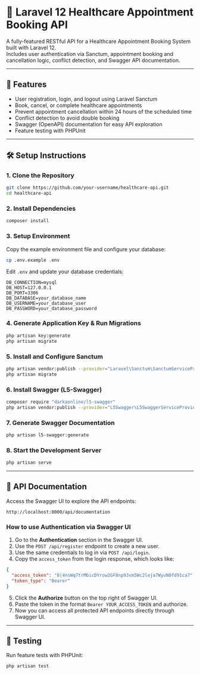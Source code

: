 # 🏥 Laravel 12 Healthcare Appointment Booking API

A fully-featured RESTful API for a Healthcare Appointment Booking System built with Laravel 12.  
Includes user authentication via Sanctum, 
appointment booking and cancellation logic,
conflict detection, 
and Swagger API documentation.

---

## 🚀 Features

- User registration, login, and logout using Laravel Sanctum  
- Book, cancel, or complete healthcare appointments  
- Prevent appointment cancellation within 24 hours of the scheduled time  
- Conflict detection to avoid double booking  
- Swagger (OpenAPI) documentation for easy API exploration  
- Feature testing with PHPUnit  

---

## 🛠️ Setup Instructions

### 1. Clone the Repository

```bash
git clone https://github.com/your-username/healthcare-api.git
cd healthcare-api
```

### 2. Install Dependencies

```bash
composer install
```

### 3. Setup Environment

Copy the example environment file and configure your database:

```bash
cp .env.example .env
```

Edit `.env` and update your database credentials:

```
DB_CONNECTION=mysql
DB_HOST=127.0.0.1
DB_PORT=3306
DB_DATABASE=your_database_name
DB_USERNAME=your_database_user
DB_PASSWORD=your_database_password
```

### 4. Generate Application Key & Run Migrations

```bash
php artisan key:generate
php artisan migrate
```

### 5. Install and Configure Sanctum

```bash
php artisan vendor:publish --provider="Laravel\Sanctum\SanctumServiceProvider"
php artisan migrate
```

### 6. Install Swagger (L5-Swagger)

```bash
composer require "darkaonline/l5-swagger"
php artisan vendor:publish --provider="L5Swagger\L5SwaggerServiceProvider"
```

### 7. Generate Swagger Documentation

```bash
php artisan l5-swagger:generate
```

### 8. Start the Development Server

```bash
php artisan serve
```

---

## 📖 API Documentation

Access the Swagger UI to explore the API endpoints:

```
http://localhost:8000/api/documentation
```

### How to use Authentication via Swagger UI

1. Go to the **Authentication** section in the Swagger UI.  
2. Use the `POST /api/register` endpoint to create a new user.  
3. Use the same credentials to log in via `POST /api/login`.  
4. Copy the `access_token` from the login response, which looks like:

```json
{
  "access_token": "8|4nsWq7trMbicDYrow2GF8np9Jvm5Wc2leja7WyuN0fd91ca7",
  "token_type": "Bearer"
}
```

5. Click the **Authorize** button on the top right of Swagger UI.  
6. Paste the token in the format `Bearer YOUR_ACCESS_TOKEN` and authorize.  
7. Now you can access all protected API endpoints directly through Swagger UI.

---

## 🧪 Testing

Run feature tests with PHPUnit:

```bash
php artisan test
```

 
